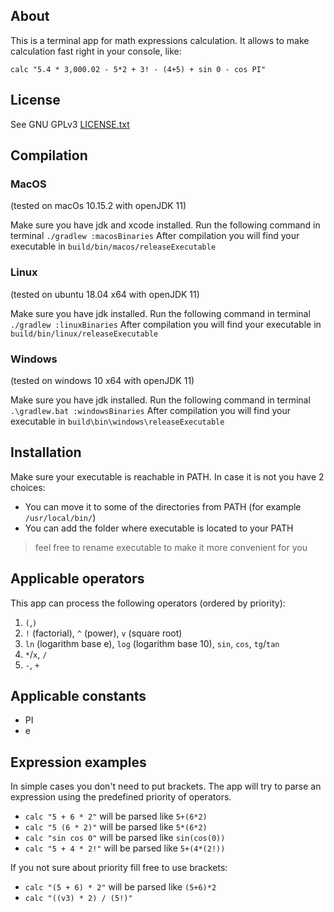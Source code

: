 ## About
This is a terminal app for math expressions calculation.
It allows to make calculation fast right in your console, like:
```
calc "5.4 * 3,000.02 - 5*2 + 3! - (4+5) + sin 0 - cos PI"
```

## License
See GNU GPLv3 [LICENSE.txt](LICENSE.txt)

## Compilation
### MacOS
(tested on macOs 10.15.2 with openJDK 11)

Make sure you have jdk and xcode installed.
Run the following command in terminal `./gradlew :macosBinaries`
After compilation you will find your executable in `build/bin/macos/releaseExecutable`

### Linux
(tested on ubuntu 18.04 x64 with openJDK 11)

Make sure you have jdk installed.
Run the following command in terminal `./gradlew :linuxBinaries`
After compilation you will find your executable in `build/bin/linux/releaseExecutable`

### Windows
(tested on windows 10 x64 with openJDK 11)

Make sure you have jdk installed.
Run the following command in terminal `.\gradlew.bat :windowsBinaries`
After compilation you will find your executable in `build\bin\windows\releaseExecutable`

## Installation
Make sure your executable is reachable in PATH. 
In case it is not you have 2 choices:
* You can move it to some of the directories from PATH (for example `/usr/local/bin/`)
* You can add the folder where executable is located to your PATH

> feel free to rename executable to make it more convenient for you

## Applicable operators
This app can process the following operators (ordered by priority):
1. `(`,`)`
2. `!` (factorial), `^` (power), `v` (square root) 
3. `ln` (logarithm base e), `log` (logarithm base 10), `sin`, `cos`, `tg`/`tan`
4. `*`/`x`, `/`
5. `-`, `+`

## Applicable constants
* PI
* e

## Expression examples
In simple cases you don't need to put brackets. 
The app will try to parse an expression using the predefined priority of operators.

* `calc "5 + 6 * 2"` will be parsed like `5+(6*2)`
* `calc "5 (6 * 2)"` will be parsed like `5*(6*2)`
* `calc "sin cos 0"` will be parsed like `sin(cos(0))`
* `calc "5 + 4 * 2!"` will be parsed like `5+(4*(2!))`

If you not sure about priority fill free to use brackets:
* `calc "(5 + 6) * 2"` will be parsed like `(5+6)*2`
* `calc "((v3) * 2) / (5!)"`